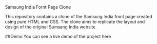 Samsung India Fornt Page Clone

This repository contains a clone of the Samsung India front page created using pure HTML and CSS. The clone aims to replicate the layout and design of the original Sumsang India website.

##Demo You can see a live demo of the project here
